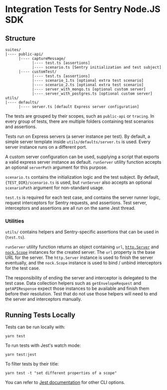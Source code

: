 # Integration Tests for Sentry Node.JS SDK

## Structure

```
suites/
|---- public-api/
      |---- captureMessage/
            |---- test.ts [assertions]
            |---- scenario.ts [Sentry initialization and test subject]
      |---- customTest/
            |---- test.ts [assertions]
            |---- scenario_1.ts [optional extra test scenario]
            |---- scenario_2.ts [optional extra test scenario]
            |---- server_with_mongo.ts [optional custom server]
            |---- server_with_postgres.ts [optional custom server]
utils/
|---- defaults/
      |---- server.ts [default Express server configuration]
```

The tests are grouped by their scopes, such as `public-api` or `tracing`. In every group of tests, there are multiple folders containing test scenarios and assertions.

Tests run on Express servers (a server instance per test). By default, a simple server template inside `utils/defaults/server.ts` is used. Every server instance runs on a different port.

A custom server configuration can be used, supplying a script that exports a valid express server instance as default. `runServer` utility function accepts an optional `serverPath` argument for this purpose.

`scenario.ts` contains the initialization logic and the test subject. By default, `{TEST_DIR}/scenario.ts` is used, but `runServer` also accepts an optional `scenarioPath` argument for non-standard usage.

`test.ts` is required for each test case, and contains the server runner logic, request interceptors for Sentry requests, and assertions. Test server, interceptors and assertions are all run on the same Jest thread.

### Utilities

`utils/` contains helpers and Sentry-specific assertions that can be used in (`test.ts`).

`runServer` utility function returns an object containing `url`, [`http.Server`](https://nodejs.org/dist/latest-v16.x/docs/api/http.html#class-httpserver) and [`nock.Scope`](https://github.com/nock/nock#usage) instances for the created server. The `url` property is the base URL for the server. The `http.Server` instance is used to finish the server eventually, and the `nock.Scope` instance is used to bind / unbind interceptors for the test case.

The responsibility of ending the server and interceptor is delegated to the test case. Data collection helpers such as `getEnvelopeRequest` and `getAPIResponse` expect those instances to be available and finish them before their resolution. Test that do not use those helpers will need to end the server and interceptors manually.
## Running Tests Locally

Tests can be run locally with:

`yarn test`

To run tests with Jest's watch mode:

`yarn test:jest`

To filter tests by their title:

`yarn test -t "set different properties of a scope"`

You can refer to [Jest documentation](https://jestjs.io/docs/cli) for other CLI options.
